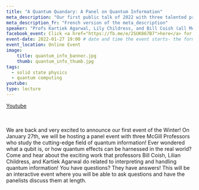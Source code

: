 ```yaml
---
title: "A Quantum Quandary: A Panel on Quantum Information"
meta_description: "Our first public talk of 2022 with three talented professors from McGill, all of whom study quantum information. This is the information one can store in a quantum state!"
meta_description_fr: "French version of the meta_description"
speaker: "Profs Kartiek Agarwal, Lily Childress, and Bill Coish (all McGill University)"
facebook_event: Click <a href="https://fb.me/e/2SUK867B7">here</a> for the facebook event!
event-date: 2022-01-27 19:00 # date and time the event starts- the format is important!
event_location: Online Event
image:
    title: quantum_info_banner.jpg
    thumb: quantum_info_thumb.jpg
tags:
  - solid state physics
  - quantum computing
youtube:
type: lecture
---
```

<a href="https://youtu.be/qOtfYZPMYNs">Youtube</a>
<br>
<br><br>

We are back and very excited to announce our first event of the Winter! On January 27th, we will be hosting a panel event with three McGill Professors who study the cutting-edge field of quantum information! Ever wondered what a qubit is, or how quantum effects can be harnessed in the real world? Come and hear about the exciting work that professors Bill Coish, Lilian Childress, and Kartiek Agarwal do related to interpreting and handling quantum information! You have questions? They have answers! This will be an interactive event where you will be able to ask questions and have the panelists discuss them at length.

